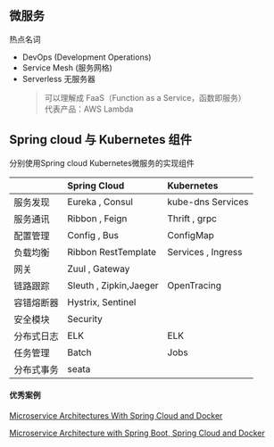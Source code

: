 微服务
--------------------

热点名词
* DevOps (Development Operations)
* Service Mesh (服务网格)
* Serverless 无服务器
    > 可以理解成 FaaS（Function as a Service，函数即服务）   
    代表产品：AWS Lambda
    
    

## Spring cloud 与 Kubernetes 组件

分别使用Spring cloud Kubernetes微服务的实现组件

|  | Spring Cloud | Kubernetes |
| :--- | :--- | :--- |
| 服务发现 | Eureka , Consul | kube-dns Services |
| 服务通讯 | Ribbon , Feign | Thrift , grpc |
| 配置管理 | Config , Bus | ConfigMap |
| 负载均衡 | Ribbon RestTemplate | Services , Ingress |
| 网关 | Zuul , Gateway |  |
| 链路跟踪 | Sleuth , Zipkin,Jaeger | OpenTracing |
| 容错熔断器 | Hystrix, Sentinel |  |
| 安全模块 | Security |  |
| 分布式日志 | ELK | ELK |
| 任务管理 | Batch | Jobs |
| 分布式事务 | seata |  |

#### 优秀案例

[Microservice Architectures With Spring Cloud and Docker](https://dzone.com/articles/microservice-architecture-with-spring-cloud-and-do)

[Microservice Architecture with Spring Boot, Spring Cloud and Docker ](https://github.com/sqshq/PiggyMetrics)

